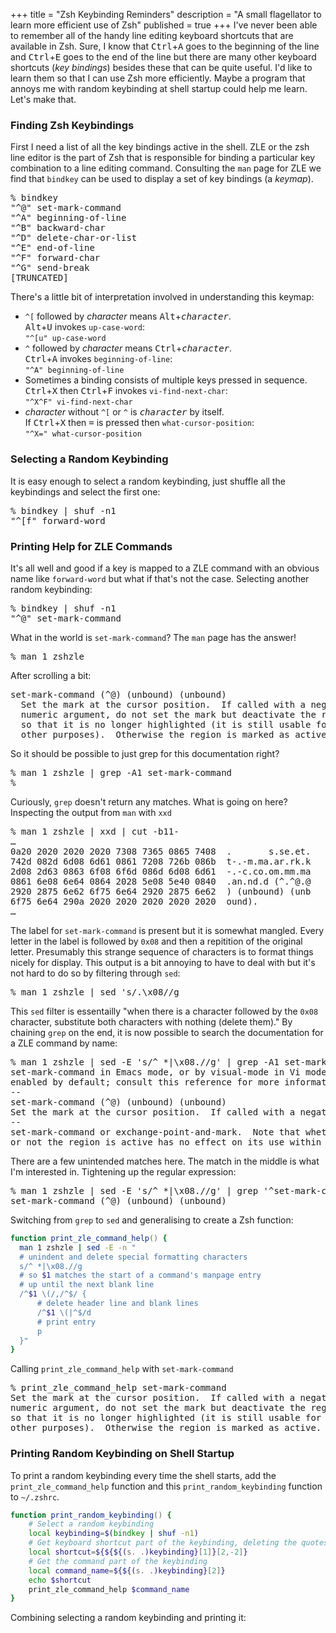 +++
title = "Zsh Keybinding Reminders"
description = "A small flagellator to learn more efficient use of Zsh"
published = true
+++
I've never been able to remember all of the handy line editing keyboard
shortcuts that are available in Zsh.  Sure, I know that
<kbd>Ctrl</kbd>+<kbd>A</kbd> goes to the beginning of the line and
<kbd>Ctrl</kbd>+<kbd>E</kbd> goes to the end of the line but there are many
other keyboard shortcuts (*key bindings*) besides these that can be quite
useful.  I'd like to learn them so that I can use Zsh more efficiently.  Maybe
a program that annoys me with random keybinding at shell startup could help me
learn.  Let's make that.

### Finding Zsh Keybindings

First I need a list of all the key bindings active in the shell. ZLE or the zsh
line editor is the part of Zsh that is responsible for binding a particular key
combination to a line editing command.  Consulting the `man` page for ZLE we
find that `bindkey` can be used to display a set of key bindings (a *keymap*).

<pre><samp>% <kbd>bindkey</kbd>
"^@" set-mark-command
"^A" beginning-of-line
"^B" backward-char
"^D" delete-char-or-list
"^E" end-of-line
"^F" forward-char
"^G" send-break
</samp>[TRUNCATED]</pre>
There's a little bit of interpretation involved in understanding this keymap:

- `^[` followed by <var>character</var> means <kbd>Alt</kbd>+<kbd><var>character</var></kbd>.<br>
  <kbd>Alt</kbd>+<kbd>U</kbd> invokes `up-case-word`:<br>
  `"^[u" up-case-word`
- `^` followed by <var>character</var> means <kbd>Ctrl</kbd>+<kbd><var>character</var></kbd>.<br>
  <kbd>Ctrl</kbd>+<kbd>A</kbd> invokes `beginning-of-line`:<br>
  `"^A" beginning-of-line`
- Sometimes a binding consists of multiple keys pressed in sequence.<br>
  <kbd>Ctrl</kbd>+<kbd>X</kbd> then <kbd>Ctrl</kbd>+<kbd>F</kbd> invokes `vi-find-next-char`:<br>
  `"^X^F" vi-find-next-char`
- <var>character</var> without `^[` or `^` is <kbd><var>character</var></kbd> by itself.<br>
  If <kbd>Ctrl</kbd>+<kbd>X</kbd> then <kbd>=</kbd> is pressed then `what-cursor-position`:<br>
  `"^X=" what-cursor-position`

### Selecting a Random Keybinding 

It is easy enough to select a random keybinding, just shuffle all the
keybindings and select the first one:

<pre><samp>% <kbd>bindkey | shuf -n1</kbd>
"^[f" forward-word
</samp></pre>

### Printing Help for ZLE Commands

It's all well and good if a key is mapped to a ZLE command with an obvious name
like `forward-word` but what if that's not the case.  Selecting another random
keybinding:

<pre><samp>% <kbd>bindkey | shuf -n1</kbd>
"^@" set-mark-command
</samp></pre>

What in the world is `set-mark-command`?  The `man` page has the answer!

<pre><samp>% <kbd>man 1 zshzle</kbd></samp></pre>

After scrolling a bit:

<pre><samp>set-mark-command (^@) (unbound) (unbound)
  Set the mark at the cursor position.  If called with a negative
  numeric argument, do not set the mark but deactivate the region
  so that it is no longer highlighted (it is still usable for
  other purposes).  Otherwise the region is marked as active.
</samp></pre>

So it should be possible to just grep for this documentation right?
<pre><samp>% <kbd>man 1 zshzle | grep -A1 set-mark-command</kbd>
% </samp></pre>

Curiously, `grep` doesn't return any matches.  What is going on here?  Inspecting the output from `man` with `xxd`
<pre><samp>% <kbd>man 1 zshzle | xxd | cut -b11-</kbd>
&hellip;
0a20 2020 2020 2020 7308 7365 0865 7408  .       s.se.et.
742d 082d 6d08 6d61 0861 7208 726b 086b  t-.-m.ma.ar.rk.k
2d08 2d63 0863 6f08 6f6d 086d 6d08 6d61  -.-c.co.om.mm.ma
0861 6e08 6e64 0864 2028 5e08 5e40 0840  .an.nd.d (^.^@.@
2920 2875 6e62 6f75 6e64 2920 2875 6e62  ) (unbound) (unb
6f75 6e64 290a 2020 2020 2020 2020 2020  ound).
&hellip;</samp></pre>

The label for `set-mark-command` is present but it is somewhat mangled. Every
letter in the label is followed by `0x08` and then a repitition of the original
letter.  Presumably this strange sequence of characters is to format things
nicely for display.  This output is a bit annoying to have to deal with but
it's not hard to do so by filtering through `sed`:

<pre><samp>% <kbd>man 1 zshzle | sed 's/.\x08//g</kbd></samp></pre>

This `sed` filter is essentailly "when there is a character followed by the
`0x08` character, substitute both characters with nothing (delete them)." By
chaining `grep` on the end, it is now possible to search the documentation for
a ZLE command by name:

<pre><samp>% <kbd>man 1 zshzle | sed -E 's/^ *|\x08.//g' | grep -A1 set-mark-command</kbd>
set-mark-command in Emacs mode, or by visual-mode in Vi mode) is
enabled by default; consult this reference for more information.
--
set-mark-command (^@) (unbound) (unbound)
Set the mark at the cursor position.  If called with a negative
--
set-mark-command or exchange-point-and-mark.  Note that whether
or not the region is active has no effect on its use within</samp></pre>

There are a few unintended matches here.  The match in the middle is what I'm
interested in.  Tightening up the regular expression:
<pre><samp>% <kbd>man 1 zshzle | sed -E 's/^ *|\x08.//g' | grep '^set-mark-command ('</kbd>
set-mark-command (^@) (unbound) (unbound)</samp></pre>

Switching from `grep` to `sed` and generalising to create a Zsh function:

```zsh
function print_zle_command_help() {
  man 1 zshzle | sed -E -n "
  # unindent and delete special formatting characters
  s/^ *|\x08.//g
  # so $1 matches the start of a command's manpage entry
  # up until the next blank line
  /^$1 \(/,/^$/ {
      # delete header line and blank lines
      /^$1 \(|^$/d
      # print entry
      p
  }"
}
```

Calling `print_zle_command_help` with `set-mark-command`
<pre><samp>% <kbd>print_zle_command_help set-mark-command</kbd>
Set the mark at the cursor position.  If called with a negative
numeric argument, do not set the mark but deactivate the region
so that it is no longer highlighted (it is still usable for
other purposes).  Otherwise the region is marked as active.
</samp></pre>

### Printing Random Keybinding on Shell Startup

To print a random keybinding every time the shell starts, add the
`print_zle_command_help` function and this `print_random_keybinding` function
to `~/.zshrc`.
```zsh
function print_random_keybinding() {
    # Select a random keybinding
    local keybinding=$(bindkey | shuf -n1)
    # Get keyboard shortcut part of the keybinding, deleting the quotes
    local shortcut=${${${(s. .)keybinding}[1]}[2,-2]}
    # Get the command part of the keybinding
    local command_name=${${(s. .)keybinding}[2]}
    echo $shortcut
    print_zle_command_help $command_name
}
```

Combining selecting a random keybinding and printing it:

<script src="https://gist.github.com/tommy-gilligan/6c9b4de4def9702c80364fba43f6f938.js"></script>
